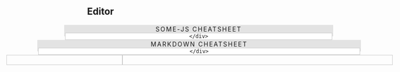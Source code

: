 ## Editor

<style>
    .cm-s-neo .CodeMirror-gutters {
        border-right: 0.1rem solid #ccc;
        padding-right: 0.2rem;
        margin-right: 0.3rem;
    }
    .CodeMirror.cm-s-neo {
        border: 0.1rem solid #ccc;
    }
    .cm-s-neo .CodeMirror-linenumber {
        color: #ccc;
    }
    #out {
        border: 0.1rem solid #ccc;
        position: absolute;
        top: 0;
        left: 0;
        width: 100%;
        height: 100%;
    }
    #edit {
        border: 0.1rem solid #ccc;
    }
    #ohhai, #ohhai2 {
        margin: 0 -10.5%;
        text-align: center;
        border: 1px solid rgba(0,0,0,0.1);
        border-width: 1px 2px;
        position: relative;
        left: 1px;
        cursor: pointer;
        user-select: none;
        height: 24px;
        overflow-y: visible;
        z-index: 10;
    }
    #ohhai2 { z-index: 20; }
    #ohbai, #ohbai2 {
        background-color: rgba(0,0,0,0.1);
        text-transform: uppercase;
        letter-spacing: 2px;
    }
    #cheat-sheet, #cheat-sheet2 {
        background-color: #fff;
        border: 1px solid #ccc;
    }
    #cheat-sheet .highlight, #cheat-sheet2 .highlight {
        font-weight: bold;
        background-color: rgba(0,0,0,0.2);
    }
    #cheat-sheet td, #cheat-sheet2 td {
        padding: 10px;
    }
    #cheat-sheet pre, #cheat-sheet2 pre {
        margin: 0;
        white-space: pre-wrap;
    }
    #cheat-sheet p, #cheat-sheet2 p {
        margin: 0;
    }
    #cheat-sheet pre code, #cheat-sheet2 pre code {
        margin-bottom: -15px;
        padding: 0;
    }
</style>

<div id="ohhai2" onclick="expandSheet2();">
    <div id="ohbai2">some-js Cheatsheet</div>
    <div id="cheat-sheet2">
        
    </div>
</div>
<div id="ohhai" onclick="expandSheet();">
    <div id="ohbai">Markdown Cheatsheet</div>
    <div id="cheat-sheet">
        
    </div>
</div>
<div id="hello" style="height:90%;resize:vertical;position:relative;margin-left:-10%;margin-right:-10%;">
    <div id="edit" style="height:100%;width:30%"></div>
    <div id="out" style="position:absolute;left:30%;width:70%;overflow:auto;">
        <div id="outp" class="container"></div>
    </div>
</div>


<script src="https://cdn.jsdelivr.net/codemirror/4.5.0/codemirror.min.js"></script>
<link href="https://cdn.jsdelivr.net/codemirror/4.5.0/codemirror.css">

<script>
    var isOpen = false;
    var isOpen2 = false;
    
    function expandSheet2() {
        if (!isOpen2) $('#cheat-sheet2').html('<table style="width:100%"><tbody><tr><td><pre><code>This is far<span class="highlight">{hspace(50px)}</span>from this.</code></pre></td><td><p>Units can be `px`, `cm`, `mm` or any CSS unit. Can be negative.</p></td></tr><tr><td><pre><code>This is way above\n\n<span class="highlight">{vspace(50px)}</span>\n\nthis.</code></pre></td><td><p>Similar to above, will break the paragraph. Can be negative.</p></td></tr><tr><td><pre><code><span class="highlight">{color(green)This will be green}</span></code></pre></td><td><p>Colour names, hex-codes, rgb(a) values accepted</p></td></tr><tr><td><pre><code>This whole paragraph will \r\nhave a <span class="highlight">{modify(background-color,blue)}</span> blue background.</code></pre></td><td><p>Modify the parent of the text. First argument is CSS property, second is its value.</p></td></tr><tr><td><pre><code><span class="highlight">{menu()Home,About Us,Contact Us}</span></code></pre></td><td><p>Creates a menu, that shows/hides the header with the same name (and its subcontent). Header sizing will determine its subcontent.</p></td></tr><tr><td><pre><code><span class="highlight">{header(3)This is a h3 element}</span></code></pre></td><td><p>Essentially the same as Markdown `### This is...` except it doesn\'t affect menus, which is sometimes helpful. Number is header size(&lt;h#&gt;).</p></td></tr><tr><td><pre><code><span class="highlight">{tagline()Don\'t call us, we\'ll call you.}</span></code></pre></td><td><p>Creates a \'tagline\' with adaptive font sizing.</p></td></tr><tr><td><pre><code><span class="highlight">{icon(smile-o)}</span></code></pre></td><td><p>Adds font-awesome icon. This example adds the `fa-smile-o` icon.</p></td></tr><tr><td><pre><code><span class="highlight">{font(Arial)A different font!}</span></code></pre></td><td><p>Changes font. Font needs to be imported (or a standard web font).</p></td></tr></tbody></table>');
        else $('#cheat-sheet2').html("");
        
        if (!isOpen2) $('#ohbai2').html("Hide");
        else $('#ohbai2').html("some-js Cheatsheet");
        
        isOpen2 = !isOpen2;
        isOpen = true;
        expandSheet();
    }
    
    function expandSheet() {
        if (!isOpen) $('#cheat-sheet').html('<table style="width:100%"><tbody><tr><td><pre><code><span class="highlight">//</span>This is italicized<span class="highlight">//</span>, <wbr><span class="highlight">*</span>this is bold<span class="highlight">*</span> <wbr>and <span class="highlight">_</span>this is underlined<span class="highlight">_</span>.</code></pre></td><td><p>They can be used together on the same word or phrase. <strong style="color:blue;">Different to Markdown.</strong></p></td></tr><tr><td><pre><code><span class="highlight">{\--</span> This is a comment <span class="highlight">--}</span></code></pre></td><td><p>Removed from output.</p></td></tr><tr><td><pre><code><span class="highlight">#</span> This is a first level header</code></pre></td><td><p>Use one or more hash marks for headers: <code>#&nbsp;H1</code>, <code>##&nbsp;H2</code> ... <code>######&nbsp;H6</code></p></td></tr><tr><td><pre><code>This is a link to <wbr><span class="highlight">[Google](http://www.google.com)</span></code></pre></td><td><p>Visible text in the square brackets, link in the parentheses.</p></td></tr><tr><td><pre><code>First line.<span class="highlight">  \n</span>Second line.</code></pre></td><td><p>End a line with two spaces for a linebreak.</p></td></tr><tr><td><pre><code>First paragraph.<span class="highlight">\n\n</span>Second paragraph.</code></pre></td><td><p>Start a new paragraph by having an empty line between them.</p></td></tr><tr><td><pre><code><span class="highlight">- </span>Unordered list item\n<span class="highlight">- </span>Unordered list item</code></pre></td><td><p>Unordered (bulleted) lists use asterisks, pluses, or hyphens (<code>*</code>, <code>+</code>, or<code>-</code>) as list markers.</p></td></tr><tr><td><pre><code><span class="highlight">1. </span>Ordered list item<span class="highlight">\n2. </span>Ordered list item</code></pre></td><td><p>Ordered (numbered) lists use regular numbers, followed by periods, as list markers.</p></td></tr><tr><td><pre><code><span class="highlight">```\n</span>print("This is a code block");\n<span class="highlight">```</span></code></pre></td><td><p>Three backticks above and below for a preformatted block.</p></td></tr><tr><td><pre><code>Let\'s talk about <span class="highlight">`</span>&lt;html&gt;<span class="highlight">`</span>!</code></pre></td><td><p>Use backticks for inline code.</p></td></tr><tr><td><pre><code><span class="highlight">![](http://www.w3schools.com/html/pic_mountain.jpg)</span></code></pre></td><td><p>Images are exactly like links, with an exclamation mark in front of them.</p></td></tr></tbody></table>');
        else $('#cheat-sheet').html("");
        
        if (!isOpen) $('#ohbai').html("Hide");
        else $('#ohbai').html("Markdown Cheatsheet");
        
        isOpen = !isOpen;
    }

    window.defer(function(){
        var cm = CodeMirror(document.getElementById('edit'), {
          lineWrapping: true,
          lineNumbers: true
        });
        
        var x = window.changePage;
        window.changePage = function(a) {
            x(a);
            if (a === "Editor") {
                cm.refresh();
            }
        };
        
        cm.setValue("# Hello world\n\nThis is my first some-js website.");
        $("#edit").trigger("click");
        updateView();
        
        document.getElementById('edit').children[0].style.height = "100%";
        document.getElementById('hello').style.height = window.innerHeight + "px";
        
        function updateView() {
            document.getElementById("outp").innerHTML = generate(cm.getValue());
            contextualise();
        }
        
        cm.on("change", updateView);
        
    }, "typeof CodeMirror !== 'undefined'");
</script>